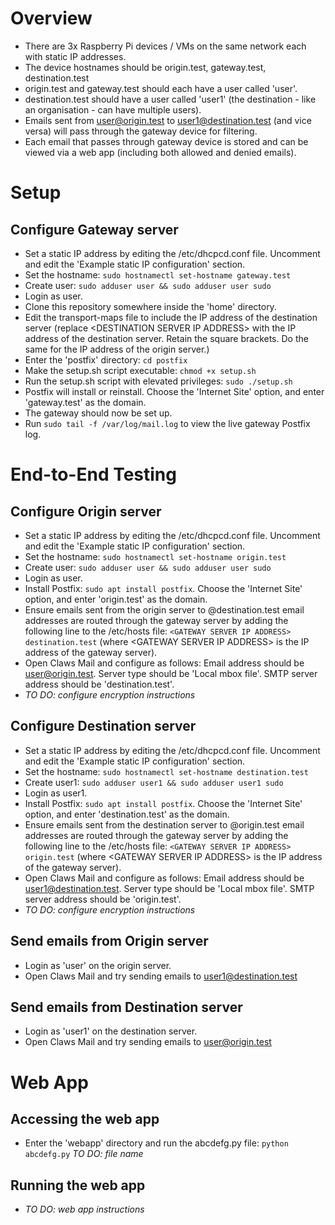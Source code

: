 # Overview
- There are 3x Raspberry Pi devices / VMs on the same network each with static IP addresses.  
- The device hostnames should be origin.test, gateway.test, destination.test  
- origin.test and gateway.test should each have a user called 'user'.  
- destination.test should have a user called 'user1' (the destination - like an organisation - can have multiple users).  
- Emails sent from user@origin.test to user1@destination.test (and vice versa) will pass through the gateway device for filtering. 
- Each email that passes through gateway device is stored and can be viewed via a web app (including both allowed and denied emails).

# Setup
## Configure Gateway server
- Set a static IP address by editing the /etc/dhcpcd.conf file. Uncomment and edit the 'Example static IP configuration' section.  
- Set the hostname: `sudo hostnamectl set-hostname gateway.test`  
- Create user: `sudo adduser user && sudo adduser user sudo`  
- Login as user.  
- Clone this repository somewhere inside the 'home' directory.  
- Edit the transport-maps file to include the IP address of the destination server (replace \<DESTINATION SERVER IP ADDRESS> with the IP address of the destination server. Retain the square brackets. Do the same for the IP address of the origin server.)  
- Enter the 'postfix' directory: `cd postfix`  
- Make the setup.sh script executable: `chmod +x setup.sh`  
- Run the setup.sh script with elevated privileges: `sudo ./setup.sh`  
- Postfix will install or reinstall. Choose the 'Internet Site' option, and enter 'gateway.test' as the domain.  
- The gateway should now be set up.  
- Run `sudo tail -f /var/log/mail.log` to view the live gateway Postfix log.

# End-to-End Testing
## Configure Origin server
- Set a static IP address by editing the /etc/dhcpcd.conf file. Uncomment and edit the 'Example static IP configuration' section.  
- Set the hostname: `sudo hostnamectl set-hostname origin.test`  
- Create user: `sudo adduser user && sudo adduser user sudo`  
- Login as user.  
- Install Postfix: `sudo apt install postfix`. Choose the 'Internet Site' option, and enter 'origin.test' as the domain.  
- Ensure emails sent from the origin server to @destination.test email addresses are routed through the gateway server by adding the following line to the /etc/hosts file: `<GATEWAY SERVER IP ADDRESS>    destination.test` (where \<GATEWAY SERVER IP ADDRESS> is the IP address of the gateway server).  
- Open Claws Mail and configure as follows: Email address should be user@origin.test. Server type should be 'Local mbox file'. SMTP server address should be 'destination.test'.  
- _TO DO: configure encryption instructions_

## Configure Destination server
- Set a static IP address by editing the /etc/dhcpcd.conf file. Uncomment and edit the 'Example static IP configuration' section.  
- Set the hostname: `sudo hostnamectl set-hostname destination.test`  
- Create user1: `sudo adduser user1 && sudo adduser user1 sudo`  
- Login as user1.   
- Install Postfix: `sudo apt install postfix`. Choose the 'Internet Site' option, and enter 'destination.test' as the domain.  
- Ensure emails sent from the destination server to @origin.test email addresses are routed through the gateway server by adding the following line to the /etc/hosts file: `<GATEWAY SERVER IP ADDRESS>    origin.test` (where \<GATEWAY SERVER IP ADDRESS> is the IP address of the gateway server).  
- Open Claws Mail and configure as follows:  Email address should be user1@destination.test. Server type should be 'Local mbox file'. SMTP server address should be 'origin.test'.  
- _TO DO: configure encryption instructions_

## Send emails from Origin server
- Login as 'user' on the origin server.  
- Open Claws Mail and try sending emails to user1@destination.test

## Send emails from Destination server
- Login as 'user1' on the destination server.  
- Open Claws Mail and try sending emails to user@origin.test

# Web App
## Accessing the web app
- Enter the 'webapp' directory and run the abcdefg.py file: `python abcdefg.py`  _TO DO: file name_

## Running the web app
- _TO DO: web app instructions_
